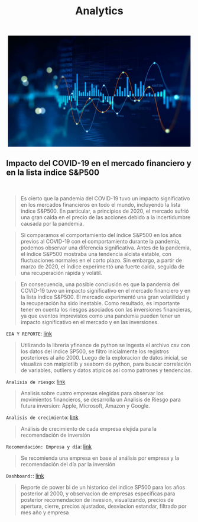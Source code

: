 # <h1 align=center> **Analytics** </h1>
</br>
<p align="center">
<img src="https://github.com/diegomaneyro/Analytics/blob/main/imagenes/Analytics.jpeg"  height=300>
</p>


## **Impacto del COVID-19 en el mercado financiero y en la lista índice S&P500**
</br>

> Es cierto que la pandemia del COVID-19 tuvo un impacto significativo en los mercados financieros en todo el mundo, incluyendo la lista índice S&P500. En particular, a principios de 2020, el mercado sufrió una gran caída en el precio de las acciones debido a la incertidumbre causada por la pandemia.

> Si comparamos el comportamiento del índice S&P500 en los años previos al COVID-19 con el comportamiento durante la pandemia, podemos observar una diferencia significativa. Antes de la pandemia, el índice S&P500 mostraba una tendencia alcista estable, con fluctuaciones normales en el corto plazo. Sin embargo, a partir de marzo de 2020, el índice experimentó una fuerte caída, seguida de una recuperación rápida y volátil.

> En consecuencia, una posible conclusión es que la pandemia del COVID-19 tuvo un impacto significativo en el mercado financiero y en la lista índice S&P500. El mercado experimentó una gran volatilidad y la recuperación ha sido inestable. Como resultado, es importante tener en cuenta los riesgos asociados con las inversiones financieras, ya que eventos imprevistos como una pandemia pueden tener un impacto significativo en el mercado y en las inversiones.


`EDA Y REPORTE`:
[link](https://github.com/diegomaneyro/Analytics/blob/main/EDA)

> Utilizando la libreria yfinance de python se ingesta el archivo csv con los datos del indice SP500, se filtro inicialmente los registros posteriores al año 2000.
> Luego de la exploracion de datos inicial, se visualiza con matplotlib y seaborn de python, para buscar correlación de variables, outliers y datos atipicos asi como patrones y tendencias.

`Analisis de riesgo`:
[link](https://github.com/diegomaneyro/Analytics/tree/main/An%C3%A1isis%20de%20Riesgo)

> Analisis sobre cuatro empresas elegidas para observar los movimientos financieros, se desarrolla un Analisis de Riesgo para futura inversion: Apple, Microsoft, Amazon y Google.

`Analisis de crecimiento`:
[link](https://github.com/diegomaneyro/Analytics/blob/main/An%C3%A1lisis%20de%20Crecimiento/An%C3%A1lisis_crecimiento.ipynb)

> Análisis de crecimiento de cada empresa elejida para la recomendación de inversión

`Recomendación: Empresa y día`:
[link](https://github.com/diegomaneyro/Analytics/blob/main/An%C3%A1lisis%20de%20Crecimiento/readme.md)

> Se recomienda una empresa en base al análisis por empresa y la recomendación del día par la inversión

`Dashboard:`:
[link](https://github.com/diegomaneyro/Analytics/blob/main/reporte)

> Reporte de power bi de un historico del indice SP500 para los años posterior al 2000, y observacion de empresas especificas para posterior recomendacion de invesion, visualizando, precios de apertura, cierre, precios ajustados, desviacion estandar, filtrado por mes año y empresa

